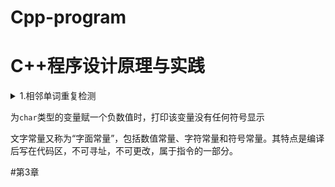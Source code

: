 # Cpp-program
C++程序设计原理与实践
===
<details>
<summary>1.相邻单词重复检测</summary>
	
```cpp
	string p = "";
	string s;
	while (cin >> s)
	{
		if (s == p)
			cout << "repeat：  " << s << endl;
		p = s;
	}
```
</details>



为`char`类型的变量赋一个负数值时，打印该变量没有任何符号显示

文字常量又称为“字面常量”，包括数值常量、字符常量和符号常量。其特点是编译后写在代码区，不可寻址，不可更改，属于指令的一部分。


#第3章
